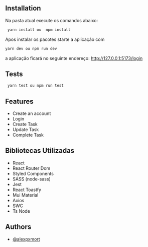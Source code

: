 ## Installation

Na pasta atual execute os comandos abaixo:

```bash
 yarn install ou  npm install
```
Apos instalar os pacotes starte a aplicação com

```bash
yarn dev ou npm run dev
```

a aplicação ficará no seguinte endereço:
 http://127.0.0.1:5173/login

## Tests

```bash
 yarn test ou npm run test
```

## Features

- Create an account
- Login
- Create Task
- Update Task
- Complete Task



## Bibliotecas Utilizadas

- React
- React Router Dom
- Styled Components
- SASS (node-sass)
- Jest
- React Toastfy
- Mui Material
- Axios
- SWC
- Ts Node


## Authors

- [@alexpxmort](https://github.com/alexpxmort)
